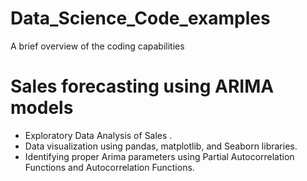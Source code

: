# Data_Science_Code_examples
A brief overview of the coding capabilities 

# Sales forecasting using ARIMA models 
- Exploratory Data Analysis of Sales .
- Data visualization using pandas, matplotlib, and Seaborn libraries.
- Identifying proper Arima parameters using Partial Autocorrelation Functions and Autocorrelation Functions.
